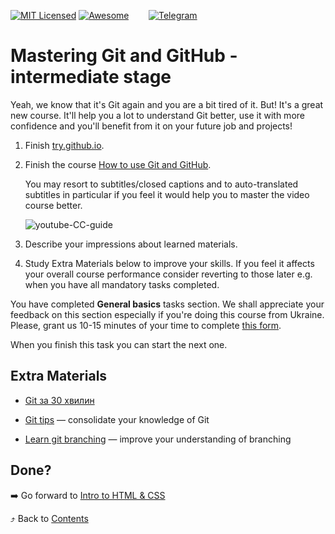 [![MIT Licensed][icon-mit]][license]
[![Awesome][icon-awesome]][awesome]
&nbsp;&nbsp;&nbsp;&nbsp;&nbsp;&nbsp;
[![Telegram][icon-chat]][chat]

# Mastering Git and GitHub - intermediate stage

Yeah, we know that it's Git again and you are a bit tired of it.
But! It's a great new course. It'll help you a lot to understand Git better, use it with more confidence and you'll benefit from it on your future job
and projects!

 1. Finish [try.github.io](https://try.github.io/levels/1/challenges/1).

 2. Finish the course [How to use Git and GitHub](https://www.udacity.com/course/how-to-use-git-and-github--ud775).

    You may resort to subtitles/closed captions and
    to auto-translated subtitles in particular if you feel
    it would help you to master the video course better.

    ![youtube-CC-guide](../img/youtube-captions.png)

 3. Describe your impressions about learned materials.

 4. Study Extra Materials below to improve your skills.
    If you feel it affects your overall course performance consider
    reverting to those later e.g. when you have all mandatory tasks completed.

You have completed **General basics** tasks section. We shall appreciate your feedback on this section especially if you're doing this course from Ukraine. Please, grant us 10-15 minutes of your time to complete [this form](https://goo.gl/forms/O80XcZwxhMhGmQKq2).

When you finish this task you can start the next one.

## Extra Materials

* [Git за 30 хвилин](https://codeguida.com/post/453)

* [Git tips](http://sixrevisions.com/web-development/git-tips/) — consolidate your knowledge of Git

* [Learn git branching](http://learngitbranching.js.org) — improve your understanding of branching

## Done?

➡️ Go forward to [Intro to HTML & CSS](html-css-intro.md)

⤴️ Back to [Contents](../contents.md)

[icon-chat]: https://img.shields.io/badge/chat-on%20telegram-blue.svg
[icon-mit]: https://img.shields.io/badge/license-MIT-blue.svg
[icon-awesome]: https://cdn.rawgit.com/sindresorhus/awesome/d7305f38d29fed78fa85652e3a63e154dd8e8829/media/badge.svg

[license]: https://github.com/Kottans/web/blob/master/LICENSE.md
[awesome]: https://github.com/sindresorhus/awesome#front-end-development
[chat]: https://t.me/joinchat/CX8EF1JmLm9IM6J6oy2U7Q
